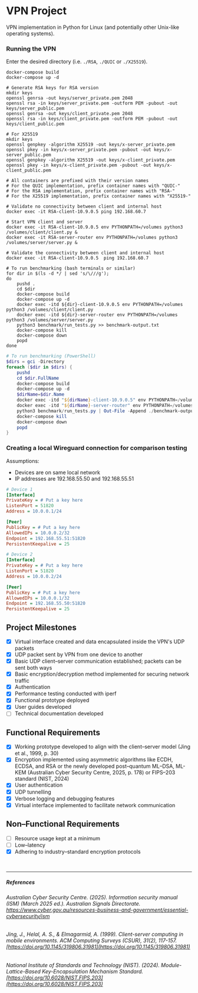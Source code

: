 # VPN Project
VPN implementation in Python for Linux (and potentially other Unix-like operating systems).

### Running the VPN
Enter the desired directory (i.e. `./RSA`, `./QUIC` or `./X25519`).
```shell
docker-compose build
docker-compose up -d

# Generate RSA keys for RSA version
mkdir keys
openssl genrsa -out keys/server_private.pem 2048
openssl rsa -in keys/server_private.pem -outform PEM -pubout -out keys/server_public.pem
openssl genrsa -out keys/client_private.pem 2048
openssl rsa -in keys/client_private.pem -outform PEM -pubout -out keys/client_public.pem

# For X25519
mkdir keys
openssl genpkey -algorithm X25519 -out keys/x-server_private.pem
openssl pkey -in keys/x-server_private.pem -pubout -out keys/x-server_public.pem
openssl genpkey -algorithm X25519 -out keys/x-client_private.pem
openssl pkey -in keys/x-client_private.pem -pubout -out keys/x-client_public.pem

# All containers are prefixed with their version names
# For the QUIC implementation, prefix container names with "QUIC-"
# For the RSA implementation, prefix container names with "RSA-"
# For the X25519 implementation, prefix container names with "X25519-"

# Validate no connectivity between client and internal host
docker exec -it RSA-client-10.9.0.5 ping 192.168.60.7

# Start VPN client and server
docker exec -it RSA-client-10.9.0.5 env PYTHONPATH=/volumes python3 /volumes/client/client.py &
docker exec -it RSA-server-router env PYTHONPATH=/volumes python3 /volumes/server/server.py &

# Validate the connectivity between client and internal host
docker exec -it RSA-client-10.9.0.5  ping 192.168.60.7
```
```shell
# To run benchmarking (bash terminals or similar)
for dir in $(ls -d */ | sed 's/\///g');
do
    pushd .
    cd $dir
    docker-compose build
    docker-compose up -d
    docker exec -itd ${dir}-client-10.9.0.5 env PYTHONPATH=/volumes python3 /volumes/client/client.py
    docker exec -itd ${dir}-server-router env PYTHONPATH=/volumes python3 /volumes/server/server.py
    python3 benchmark/run_tests.py >> benchmark-output.txt
    docker-compose kill
    docker-compose down
    popd
done
```
```PowerShell
# To run benchmarking (PowerShell)
$dirs = gci -Directory
foreach ($dir in $dirs) {
    pushd
    cd $dir.FullName
    docker-compose build
    docker-compose up -d
    $dirName=$dir.Name
    docker exec -itd "${dirName}-client-10.9.0.5" env PYTHONPATH=/volumes python3 /volumes/client/client.py
    docker exec -itd "${dirName}-server-router" env PYTHONPATH=/volumes python3 /volumes/server/server.py
    python3 benchmark/run_tests.py | Out-File -Append ./benchmark-output.txt
    docker-compose kill
    docker-compose down
    popd
}
```

### Creating a local Wireguard connection for comparison testing
Assumptions:
- Devices are on same local network
- IP addresses are 192.168.55.50 and 192.168.55.51


```ini
# Device 1
[Interface]
PrivateKey = # Put a key here
ListenPort = 51820
Address = 10.0.0.1/24

[Peer]
PublicKey = # Put a key here
AllowedIPs = 10.0.0.2/32
Endpoint = 192.168.55.51:51820
PersistentKeepalive = 25

# Device 2
[Interface]
PrivateKey = # Put a key here
ListenPort = 51820
Address = 10.0.0.2/24

[Peer]
PublicKey = # Put a key here
AllowedIPs = 10.0.0.1/32
Endpoint = 192.168.55.50:51820
PersistentKeepalive = 25
```

## Project Milestones
- [x] Virtual interface created and data encapsulated inside the VPN's UDP packets  
- [x] UDP packet sent by VPN from one device to another  
- [x] Basic UDP client–server communication established; packets can be sent both ways  
- [x] Basic encryption/decryption method implemented for securing network traffic  
- [x] Authentication  
- [x] Performance testing conducted with iperf  
- [x] Functional prototype deployed  
- [x] User guides developed  
- [ ] Technical documentation developed  

## Functional Requirements
- [x] Working prototype developed to align with the client–server model (Jing et al., 1999, p. 30)
- [x] Encryption implemented using asymmetric algorithms like ECDH, ECDSA, and RSA or the newly developed post–quantum ML–DSA, ML-KEM (Australian Cyber Security Centre, 2025, p. 178) or FIPS–203 standard (NIST, 2024) 
- [x] User authentication  
- [x] UDP tunnelling 
- [x] Verbose logging and debugging features
- [x] Virtual interface implemented to facilitate network communication

## Non–Functional Requirements
- [ ] Resource usage kept at a minimum
- [ ] Low–latency
- [x] Adhering to industry–standard encryption protocols
<br>

---

##### References  
  
###### Australian Cyber Security Centre. (2025). *Information security manual (ISM) (March 2025 ed.).* Australian Signals Directorate. https://www.cyber.gov.au/resources-business-and-government/essential-cybersecurity/ism

###### Jing, J., Helal, A. S., & Elmagarmid, A. (1999). *Client-server computing in mobile environments.* ACM Computing Surveys (CSUR), *31(2)*, 117-157. [https://doi.org/10.1145/319806.31981](https://doi.org/10.1145/319806.31981)  

###### National Institute of Standards and Technology (NIST). (2024). *Module-Lattice-Based Key-Encapsulation Mechanism Standard.* [https://doi.org/10.6028/NIST.FIPS.203](https://doi.org/10.6028/NIST.FIPS.203)
